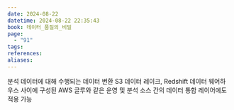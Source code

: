```yaml
---
date: 2024-08-22
datetime: 2024-08-22 22:35:43
book: 데이터_품질의_비밀
page:
  - "91"
tags: 
references: 
aliases:
---
```

분석 데이터에 대해 수행되는 데이터 변환
S3 데이터 레이크, Redshift 데이터 웨어하우스 사이에 구성된
AWS 글루와 같은 운영 및 분석 소스 간의 데이터 통합 레이어에도 적용 가능